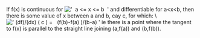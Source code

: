 If f(x) is continuous for
!['  a \<= x \<= b  '](../dictionary/equation_images/2780.2..png) and
differentiable for a\<x\<b, then there is some value of x between a and
b, cay c, for which: \\
![' (df)/(dx) ( c ) =   (f(b)-f(a)
)/(b-a) '](../dictionary/equation_images/2780.1..png)
ie there is a point where the tangent to f(x) is parallel to the
straight line joining (a,f(a)) and (b,f(b)).
